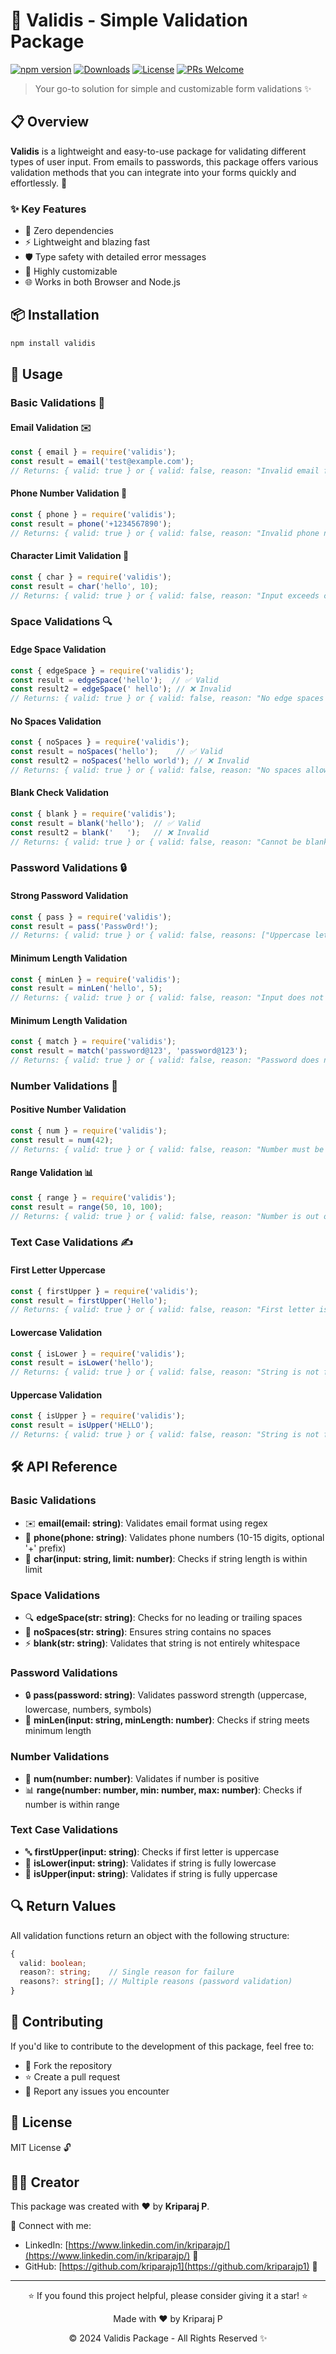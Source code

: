 # 🚀 Validis - Simple Validation Package

[![npm version](https://img.shields.io/npm/v/validis.svg)](https://www.npmjs.com/package/validis)
[![Downloads](https://img.shields.io/npm/dm/validis.svg)](https://www.npmjs.com/package/validis)
[![License](https://img.shields.io/npm/l/validis.svg)](https://github.com/kriparajp1/validis/blob/main/LICENSE)
[![PRs Welcome](https://img.shields.io/badge/PRs-welcome-brightgreen.svg)](https://github.com/kriparajp1/validis/pulls)

> Your go-to solution for simple and customizable form validations ✨

## 📋 Overview

**Validis** is a lightweight and easy-to-use package for validating different types of user input. From emails to passwords, this package offers various validation methods that you can integrate into your forms quickly and effortlessly. 💫

### ✨ Key Features

- 🎯 Zero dependencies
- ⚡ Lightweight and blazing fast
- 🛡️ Type safety with detailed error messages
- 🔧 Highly customizable
- 🌐 Works in both Browser and Node.js

## 📦 Installation

```bash
npm install validis
```

## 🎯 Usage

### Basic Validations 📝

#### Email Validation ✉️
```javascript
const { email } = require('validis');
const result = email('test@example.com');
// Returns: { valid: true } or { valid: false, reason: "Invalid email format." }
```

#### Phone Number Validation 📱
```javascript
const { phone } = require('validis');
const result = phone('+1234567890');
// Returns: { valid: true } or { valid: false, reason: "Invalid phone number format." }
```

#### Character Limit Validation 📏
```javascript
const { char } = require('validis');
const result = char('hello', 10);
// Returns: { valid: true } or { valid: false, reason: "Input exceeds character limit." }
```

### Space Validations 🔍

#### Edge Space Validation
```javascript
const { edgeSpace } = require('validis');
const result = edgeSpace('hello');  // ✅ Valid
const result2 = edgeSpace(' hello'); // ❌ Invalid
// Returns: { valid: true } or { valid: false, reason: "No edge spaces allowed." }
```

#### No Spaces Validation
```javascript
const { noSpaces } = require('validis');
const result = noSpaces('hello');    // ✅ Valid
const result2 = noSpaces('hello world'); // ❌ Invalid
// Returns: { valid: true } or { valid: false, reason: "No spaces allowed." }
```

#### Blank Check Validation
```javascript
const { blank } = require('validis');
const result = blank('hello');  // ✅ Valid
const result2 = blank('   ');   // ❌ Invalid
// Returns: { valid: true } or { valid: false, reason: "Cannot be blank." }
```

### Password Validations 🔒

#### Strong Password Validation
```javascript
const { pass } = require('validis');
const result = pass('Passw0rd!');
// Returns: { valid: true } or { valid: false, reasons: ["Uppercase letter missing", ...] }
```

#### Minimum Length Validation
```javascript
const { minLen } = require('validis');
const result = minLen('hello', 5);
// Returns: { valid: true } or { valid: false, reason: "Input does not meet minimum length." }
```

#### Minimum Length Validation
```javascript
const { match } = require('validis');
const result = match('password@123', 'password@123');
// Returns: { valid: true } or { valid: false, reason: "Password does not match!" }
```

### Number Validations 🔢

#### Positive Number Validation
```javascript
const { num } = require('validis');
const result = num(42);
// Returns: { valid: true } or { valid: false, reason: "Number must be positive." }
```

#### Range Validation 📊
```javascript
const { range } = require('validis');
const result = range(50, 10, 100);
// Returns: { valid: true } or { valid: false, reason: "Number is out of range." }
```

### Text Case Validations ✍️

#### First Letter Uppercase
```javascript
const { firstUpper } = require('validis');
const result = firstUpper('Hello');
// Returns: { valid: true } or { valid: false, reason: "First letter is not uppercase." }
```

#### Lowercase Validation
```javascript
const { isLower } = require('validis');
const result = isLower('hello');
// Returns: { valid: true } or { valid: false, reason: "String is not fully lowercase." }
```

#### Uppercase Validation
```javascript
const { isUpper } = require('validis');
const result = isUpper('HELLO');
// Returns: { valid: true } or { valid: false, reason: "String is not fully uppercase." }
```

## 🛠️ API Reference

### Basic Validations
- ✉️ **email(email: string)**: Validates email format using regex
- 📱 **phone(phone: string)**: Validates phone numbers (10-15 digits, optional '+' prefix)
- 📝 **char(input: string, limit: number)**: Checks if string length is within limit

### Space Validations
- 🔍 **edgeSpace(str: string)**: Checks for no leading or trailing spaces
- 🚫 **noSpaces(str: string)**: Ensures string contains no spaces
- ⚡ **blank(str: string)**: Validates that string is not entirely whitespace

### Password Validations
- 🔒 **pass(password: string)**: Validates password strength (uppercase, lowercase, numbers, symbols)
- 📏 **minLen(input: string, minLength: number)**: Checks if string meets minimum length

### Number Validations
- 🔢 **num(number: number)**: Validates if number is positive
- 📊 **range(number: number, min: number, max: number)**: Checks if number is within range

### Text Case Validations
- 🔤 **firstUpper(input: string)**: Checks if first letter is uppercase
- 📝 **isLower(input: string)**: Validates if string is fully lowercase
- 📝 **isUpper(input: string)**: Validates if string is fully uppercase

## 🔍 Return Values

All validation functions return an object with the following structure:
```typescript
{
  valid: boolean;
  reason?: string;    // Single reason for failure
  reasons?: string[]; // Multiple reasons (password validation)
}
```

## 🤝 Contributing

If you'd like to contribute to the development of this package, feel free to:
- 🔄 Fork the repository
- ⭐ Create a pull request
- 🐛 Report any issues you encounter

## 📜 License

MIT License 🔓

## 👨‍💻 Creator

This package was created with ❤️ by **Kriparaj P**.

🔗 Connect with me:
- LinkedIn: [https://www.linkedin.com/in/kriparajp/](https://www.linkedin.com/in/kriparajp/) 💼
- GitHub: [https://github.com/kriparajp1](https://github.com/kriparajp1) 🐙

---

<div align="center">

⭐ If you found this project helpful, please consider giving it a star! ⭐

Made with ❤️ by Kriparaj P

© 2024 Validis Package - All Rights Reserved ✨

</div> 